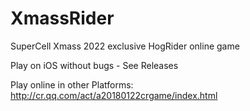 # XmassRider
SuperCell Xmass 2022 exclusive HogRider online game

Play on iOS without bugs - See Releases

Play online in other Platforms:
http://cr.qq.com/act/a20180122crgame/index.html

